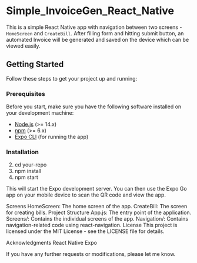 # Simple_InvoiceGen_React_Native

This is a simple React Native app with navigation between two screens - `HomeScreen` and `CreateBill`. After filling form and hitting submit button, an automated Invoice will be generated and saved on the device which can be viewed easily.

## Getting Started

Follow these steps to get your project up and running:

### Prerequisites

Before you start, make sure you have the following software installed on your development machine:

- [Node.js](https://nodejs.org/) (>= 14.x)
- [npm](https://www.npmjs.com/) (>= 6.x)
- [Expo CLI](https://docs.expo.dev/workflow/expo-cli/) (for running the app)

### Installation

2. cd your-repo
3. npm install
4. npm start

This will start the Expo development server. You can then use the Expo Go app on your mobile device to scan the QR code and view the app.

Screens
HomeScreen: The home screen of the app.
CreateBill: The screen for creating bills.
Project Structure
App.js: The entry point of the application.
Screens/: Contains the individual screens of the app.
Navigation/: Contains navigation-related code using react-navigation.
License
This project is licensed under the MIT License - see the LICENSE file for details.

Acknowledgments
React Native
Expo

If you have any further requests or modifications, please let me know.
